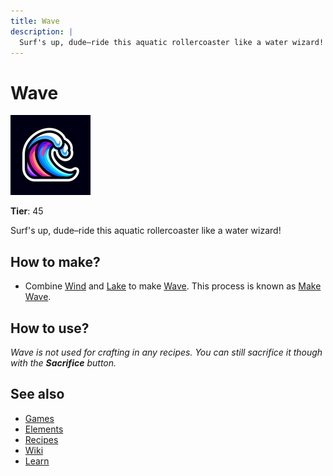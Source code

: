 ```yaml
---
title: Wave
description: |
  Surf's up, dude–ride this aquatic rollercoaster like a water wizard!
---
```

# Wave

![](../images/item.wave.png)

**Tier**: 45

Surf's up, dude–ride this aquatic rollercoaster like a water wizard!

## How to make?

* Combine [Wind](/wiki/elements/wind) and [Lake](/wiki/elements/lake) to make [Wave](/wiki/elements/wave). This process is known as [Make Wave](/wiki/recipes/make-wave).

## How to use?

_Wave is not used for crafting in any recipes. You can still sacrifice it though with the **Sacrifice** button._

## See also

* [Games](/wiki/games)
* [Elements](/wiki/elements)
* [Recipes](/wiki/recipes)
* [Wiki](/wiki/index)
* [Learn](/learn/index)